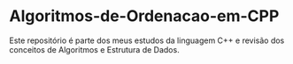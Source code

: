 # Algoritmos-de-Ordenacao-em-CPP
 Este repositório é parte dos meus estudos da linguagem C++ e revisão dos conceitos de Algoritmos e Estrutura de Dados.
